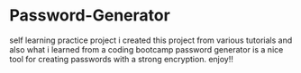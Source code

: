 # Password-Generator
self learning practice project
i created this project from various tutorials and also what i learned from a coding bootcamp
password generator is a nice tool for creating passwords with a strong encryption.
enjoy!!
